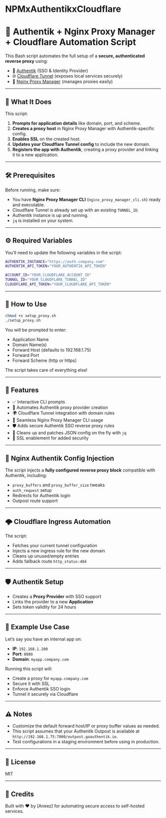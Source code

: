 # NPMxAuthentikxCloudflare

# 🔐 Authentik + Nginx Proxy Manager + Cloudflare Automation Script

This Bash script automates the full setup of a **secure, authenticated reverse proxy** using:

- 🧠 [Authentik](https://goauthentik.io/) (SSO & Identity Provider)
- 🌐 [Cloudflare Tunnel](https://developers.cloudflare.com/cloudflare-one/connections/connect-apps/) (exposes local services securely)
- 🧰 [Nginx Proxy Manager](https://nginxproxymanager.com/) (manages proxies easily)

---

## 🚀 What It Does

This script:

1. **Prompts for application details** like domain, port, and scheme.
2. **Creates a proxy host** in Nginx Proxy Manager with Authentik-specific config.
3. **Enables SSL** on the created host.
4. **Updates your Cloudflare Tunnel config** to include the new domain.
5. **Registers the app with Authentik**, creating a proxy provider and linking it to a new application.

---

## 🛠️ Prerequisites

Before running, make sure:

- You have **Nginx Proxy Manager CLI** (`nginx_proxy_manager_cli.sh`) ready and executable.
- Cloudflare Tunnel is already set up with an existing `TUNNEL_ID`.
- Authentik instance is up and running.
- `jq` is installed on your system.

---

## ⚙️ Required Variables

You’ll need to update the following variables in the script:

```bash
AUTHENTIK_INSTANCE="https://auth.company.com"
AUTHENTIK_API_TOKEN="YOUR_AUTHENTIK_API_TOKEN"

ACCOUNT_ID="YOUR_CLOUDFLARE_ACCOUNT_ID"
TUNNEL_ID="YOUR_CLOUDFLARE_TUNNEL_ID"
CLOUDFLARE_API_TOKEN="YOUR_CLOUDFLARE_API_TOKEN"
```

---

## 🧪 How to Use

```bash
chmod +x setup_proxy.sh
./setup_proxy.sh
```

You will be prompted to enter:

- Application Name
- Domain Name(s)
- Forward Host (defaults to 192.168.1.75)
- Forward Port
- Forward Scheme (http or https)

The script takes care of everything else!

---

## 🧩 Features

- ✅ Interactive CLI prompts
- 🔐 Automates Authentik proxy provider creation
- 🌍 Cloudflare Tunnel integration with domain rules
- 🔄 Seamless Nginx Proxy Manager CLI usage
- 🛡️ Adds secure Authentik SSO reverse proxy rules
- 🧾 Cleans up and patches JSON config on the fly with `jq`
- 🔐 SSL enablement for added security

---

## 📝 Nginx Authentik Config Injection

The script injects a **fully configured reverse proxy block** compatible with Authentik, including:

- `proxy_buffers` and `proxy_buffer_size` tweaks
- `auth_request` setup
- Redirects for Authentik login
- Outpost route support

---

## 🌩️ Cloudflare Ingress Automation

The script:

- Fetches your current tunnel configuration
- Injects a new ingress rule for the new domain
- Cleans up unused/empty entries
- Adds fallback route `http_status:404`

---

## 🛡️ Authentik Setup

- Creates a **Proxy Provider** with SSO support
- Links the provider to a new **Application**
- Sets token validity for 24 hours

---

## 📂 Example Use Case

Let’s say you have an internal app on:

- **IP**: `192.168.1.100`
- **Port**: `8080`
- **Domain**: `myapp.company.com`

Running this script will:

- Create a proxy for `myapp.company.com`
- Secure it with SSL
- Enforce Authentik SSO login
- Tunnel it securely via Cloudflare

---

## ⚠️ Notes

- Customize the default forward host/IP or proxy buffer values as needed.
- This script assumes that your Authentik Outpost is available at `http://192.168.1.75:7000/outpost.goauthentik.io`.
- Test configurations in a staging environment before using in production.

---

## 📜 License

MIT

---

## 🙏 Credits

Built with ❤️ by [Aneez] for automating secure access to self-hosted services.
